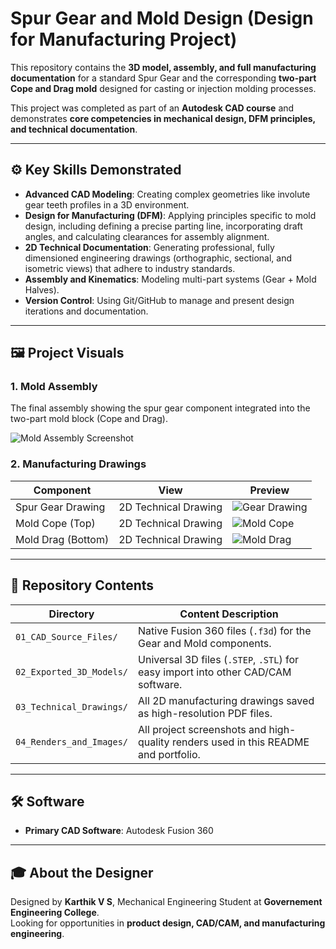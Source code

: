 # Spur Gear and Mold Design (Design for Manufacturing Project)

This repository contains the **3D model, assembly, and full manufacturing documentation** for a standard Spur Gear and the corresponding **two-part Cope and Drag mold** designed for casting or injection molding processes.  

This project was completed as part of an **Autodesk CAD course** and demonstrates **core competencies in mechanical design, DFM principles, and technical documentation**.  

---

## ⚙️ Key Skills Demonstrated  

- **Advanced CAD Modeling**: Creating complex geometries like involute gear teeth profiles in a 3D environment.  
- **Design for Manufacturing (DFM)**: Applying principles specific to mold design, including defining a precise parting line, incorporating draft angles, and calculating clearances for assembly alignment.  
- **2D Technical Documentation**: Generating professional, fully dimensioned engineering drawings (orthographic, sectional, and isometric views) that adhere to industry standards.  
- **Assembly and Kinematics**: Modeling multi-part systems (Gear + Mold Halves).  
- **Version Control**: Using Git/GitHub to manage and present design iterations and documentation.  

---

## 🖼️ Project Visuals  

### 1. Mold Assembly  
The final assembly showing the spur gear component integrated into the two-part mold block (Cope and Drag).  

![Mold Assembly Screenshot](https://karthik-v202.github.io/Spur-Gear-Molding-Design/Screenshot%202025-10-01%20110658.png)  

### 2. Manufacturing Drawings  

| Component | View | Preview |  
|-----------|------|----------|  
| Spur Gear Drawing | 2D Technical Drawing | ![Gear Drawing](https://karthik-v202.github.io/Spur-Gear-Molding-Design/Screenshot%202025-10-01%20111113.png) |  
| Mold Cope (Top)   | 2D Technical Drawing | ![Mold Cope](https://karthik-v202.github.io/Spur-Gear-Molding-Design/Screenshot%202025-10-01%20111051.png) |  
| Mold Drag (Bottom)| 2D Technical Drawing | ![Mold Drag](https://karthik-v202.github.io/Spur-Gear-Molding-Design/Screenshot%202025-10-01%20111104.png) |  

---

## 📂 Repository Contents  

| Directory | Content Description |  
|-----------|----------------------|  
| `01_CAD_Source_Files/` | Native Fusion 360 files (`.f3d`) for the Gear and Mold components. |  
| `02_Exported_3D_Models/` | Universal 3D files (`.STEP`, `.STL`) for easy import into other CAD/CAM software. |  
| `03_Technical_Drawings/` | All 2D manufacturing drawings saved as high-resolution PDF files. |  
| `04_Renders_and_Images/` | All project screenshots and high-quality renders used in this README and portfolio. |  

---

## 🛠️ Software  

- **Primary CAD Software**: Autodesk Fusion 360  

---

## 🎓 About the Designer  

Designed by **Karthik V S**, Mechanical Engineering Student at **Governement Engineering College**.  
Looking for opportunities in **product design, CAD/CAM, and manufacturing engineering**.  
